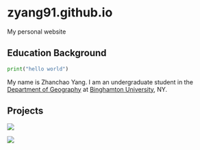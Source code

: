 # zyang91.github.io

My personal website

## Education Background

```python
print("hello world")
```

My name is Zhanchao Yang. I am an undergraduate student in the [Department of Geography](https://www.binghamton.edu/geography/) at [Binghamton University](https://www.binghamton.edu/), NY.


## Projects


![](https://upload.wikimedia.org/wikipedia/commons/thumb/f/f9/Physical_World_Map.svg/440px-Physical_World_Map.svg.png)

![](https://media.tenor.com/dY7TcEnLsjYAAAAd/geography-geography-now.gif)
